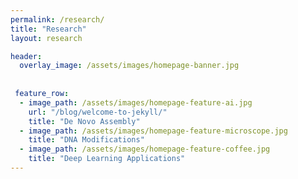 ```yaml
---
permalink: /research/
title: "Research"
layout: research

header:
  overlay_image: /assets/images/homepage-banner.jpg
  
  
 feature_row:
  - image_path: /assets/images/homepage-feature-ai.jpg
    url: "/blog/welcome-to-jekyll/"
    title: "De Novo Assembly"
  - image_path: /assets/images/homepage-feature-microscope.jpg
    title: "DNA Modifications"
  - image_path: /assets/images/homepage-feature-coffee.jpg
    title: "Deep Learning Applications"
---
```

